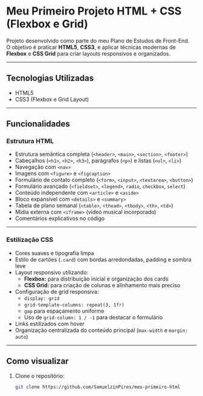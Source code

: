 # Meu Primeiro Projeto HTML + CSS (Flexbox e Grid)

Projeto desenvolvido como parte do meu Plano de Estudos de Front-End.  
O objetivo é praticar **HTML5**, **CSS3**, e aplicar técnicas modernas de **Flexbox** e **CSS Grid** para criar layouts responsivos e organizados.

---

##  Tecnologias Utilizadas
- HTML5  
- CSS3 (Flexbox e Grid Layout)

---

## Funcionalidades

### Estrutura HTML
- Estrutura semântica completa (`<header>`, `<main>`, `<section>`, `<footer>`)  
- Cabeçalhos (`<h1>`, `<h2>`, `<h3>`), parágrafos (`<p>`) e listas (`<ul>`, `<li>`)  
- Navegação com `<nav>`  
- Imagens com `<figure>` e `<figcaption>`  
- Formulário de contato completo (`<form>`, `<input>`, `<textarea>`, `<button>`)  
- Formulário avançado (`<fieldset>`, `<legend>`, `radio`, `checkbox`, `select`)  
- Conteúdo independente com `<article>` e `<aside>`  
- Bloco expansível com `<details>` e `<summary>`  
- Tabela de plano semanal (`<table>`, `<thead>`, `<tbody>`, `<th>`, `<td>`)  
- Mídia externa com `<iframe>` (vídeo musical incorporado)  
- Comentários explicativos no código  

---

### Estilização CSS
- Cores suaves e tipografia limpa  
- Estilo de cartões (`.card`) com bordas arredondadas, padding e sombra leve  
- Layout responsivo utilizando:
  - **Flexbox:** para distribuição inicial e organização dos cards  
  - **CSS Grid:** para criação de colunas e alinhamento mais preciso  
- Configuração de grid responsiva:
  - `display: grid`  
  - `grid-template-columns: repeat(3, 1fr)`  
  - `gap` para espaçamento uniforme  
  - Uso de `grid-column: 1 / -1` para destacar o formulário  
- Links estilizados com hover  
- Organização centralizada do conteúdo principal (`max-width` e `margin: auto`)  

---

##  Como visualizar
1. Clone o repositório:  
   ```bash
   git clone https://github.com/SamuelzinPires/meu-primeiro-html
